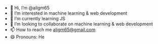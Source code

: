 - 👋 Hi, I’m @aligm65
- 👀 I’m interested in machine learning & web development
- 🌱 I’m currently learning JS
- 💞️ I’m looking to collaborate on machine learning & web development
- 📫 How to reach me aligm65@gmail.com
- 😄 Pronouns: He


<!---
aligm65/aligm65 is a ✨ special ✨ repository because its `README.md` (this file) appears on your GitHub profile.
You can click the Preview link to take a look at your changes.
--->
